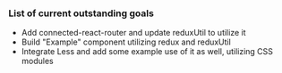 ### List of current outstanding goals
* Add connected-react-router and update reduxUtil to utilize it
* Build "Example" component utilizing redux and reduxUtil
* Integrate Less and add some example use of it as well, utilizing CSS modules

